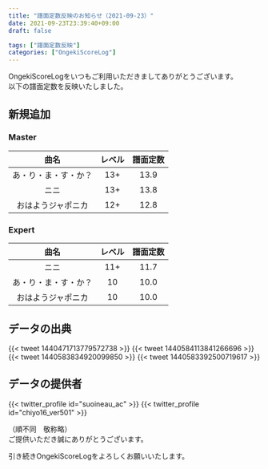 ```yaml
---
title: "譜面定数反映のお知らせ（2021-09-23）"
date: 2021-09-23T23:39:40+09:00
draft: false

tags: ["譜面定数反映"]
categories: ["OngekiScoreLog"]
---
```


OngekiScoreLogをいつもご利用いただきましてありがとうございます。  
以下の譜面定数を反映いたしました。

<!--more-->

## 新規追加

### Master

| 曲名 | レベル | 譜面定数 |
|:-:|:-:|:-:|
| あ・り・ま・す・か？ | 13+ | 13.9 |
| ニニ | 13+ | 13.8 |
| おはようジャポニカ | 12+ | 12.8 |

### Expert

| 曲名 | レベル | 譜面定数 |
|:-:|:-:|:-:|
| ニニ | 11+ | 11.7 |
| あ・り・ま・す・か？ | 10 | 10.0 |
| おはようジャポニカ | 10 | 10.0 |

## データの出典

{{< tweet 1440471713779572738 >}}
{{< tweet 1440584113841266696 >}}
{{< tweet 1440583834920099850 >}}
{{< tweet 1440583392500719617 >}}

## データの提供者

{{< twitter_profile id="suoineau_ac" >}}
{{< twitter_profile id="chiyo16_ver501" >}}

（順不同　敬称略）  
ご提供いただき誠にありがとうございます。

引き続きOngekiScoreLogをよろしくお願いいたします。
